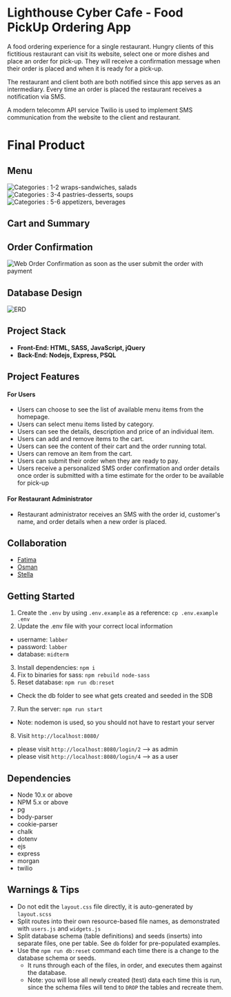 # Lighthouse Cyber Cafe - Food PickUp Ordering App

A food ordering experience for a single restaurant. Hungry clients of this fictitious restaurant can visit its website, select one or more dishes and place an order for pick-up. They will receive a confirmation message when their order is placed and when it is ready for a pick-up.

The restaurant and client both are both notified since this app serves as an intermediary.
Every time an order is placed the restaurant receives a notification via SMS.

A modern telecomm API service Twilio is used to implement SMS communication from the website to the client and restaurant.

# Final Product

## Menu
![Categories : 1-2 wraps-sandwiches, salads]()
![Categories : 3-4 pastries-desserts, soups]()
![Categories : 5-6 appetizers, beverages]()

## Cart and Summary


## Order Confirmation 
![Web Order Confirmation as soon as the user submit the order with payment]()


## Database Design

![ERD](ERD-LighthouseCyberCafe.png)


## Project Stack

- **Front-End: HTML, SASS, JavaScript, jQuery**
- **Back-End: Nodejs, Express, PSQL**


## Project Features

#### For Users
- Users can choose to see the list of available menu items from the homepage.
- Users can select menu items listed by category.
- Users can see the details, description and price of an individual item.
- Users can add and remove items to the cart.
- Users can see the content of their cart and the order running total.
- Users can remove an item from the cart.
- Users can submit their order when they are ready to pay.
- Users receive a personalized SMS order confirmation and order details once order is submitted with a time estimate for the order to be available for pick-up
#### For Restaurant Administrator
- Restaurant administrator receives an SMS with the order id, customer's name, and order details when a new order is placed.


## Collaboration

- [Fatima](https://github.com/FatimaSidq)
- [Osman](https://github.com/OsmanShakib)
- [Stella](https://github.com/goodWishesEveryone)


## Getting Started

1. Create the `.env` by using `.env.example` as a reference: `cp .env.example .env`
2. Update the .env file with your correct local information 
  - username: `labber` 
  - password: `labber` 
  - database: `midterm`
3. Install dependencies: `npm i`
4. Fix to binaries for sass: `npm rebuild node-sass`
5. Reset database: `npm run db:reset`
  - Check the db folder to see what gets created and seeded in the SDB
7. Run the server: `npm run start`
  - Note: nodemon is used, so you should not have to restart your server
8. Visit `http://localhost:8080/`
  - please visit `http://localhost:8080/login/2`  --> as admin
  - please visit `http://localhost:8080/login/4` --> as a user


## Dependencies

- Node 10.x or above
- NPM 5.x or above
- pg
- body-parser
- cookie-parser
- chalk
- dotenv
- ejs
- express
- morgan
- twilio


## Warnings & Tips

- Do not edit the `layout.css` file directly, it is auto-generated by `layout.scss`
- Split routes into their own resource-based file names, as demonstrated with `users.js` and `widgets.js`
- Split database schema (table definitions) and seeds (inserts) into separate files, one per table. See `db` folder for pre-populated examples. 
- Use the `npm run db:reset` command each time there is a change to the database schema or seeds. 
  - It runs through each of the files, in order, and executes them against the database. 
  - Note: you will lose all newly created (test) data each time this is run, since the schema files will tend to `DROP` the tables and recreate them.
